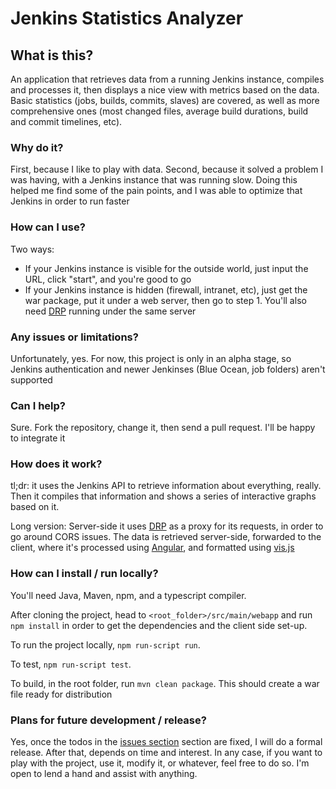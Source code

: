 # Jenkins Statistics Analyzer
## What is this?
An application that retrieves data from a running Jenkins instance, compiles and processes it, then displays a nice view with metrics based on the data. Basic statistics (jobs, builds, commits, slaves) are covered, as well as more comprehensive ones (most changed files, average build durations, build and commit timelines, etc).  

### Why do it?
First, because I like to play with data. Second, because it solved a problem I was having, with a Jenkins instance that was running slow. Doing this helped me find some of the pain points, and I was able to optimize that Jenkins in order to run faster  

### How can I use?
Two ways:
- If your Jenkins instance is visible for the outside world, just input the URL, click "start", and you're good to go
- If your Jenkins instance is hidden (firewall, intranet, etc), just get the war package, put it under a web server, then go to step 1. You'll also need [DRP](https://github.com/Andrei-Straut/drp "DRP") running under the same server

### Any issues or limitations?
Unfortunately, yes. For now, this project is only in an alpha stage, so Jenkins authentication and newer Jenkinses (Blue Ocean, job folders) aren't supported

### Can I help?
Sure. Fork the repository, change it, then send a pull request. I'll be happy to integrate it

### How does it work?
tl;dr: it uses the Jenkins API to retrieve information about everything, really. Then it compiles that information and shows a series of interactive graphs based on it.  

Long version: 
Server-side it uses [DRP](https://github.com/Andrei-Straut/drp "DRP") as a proxy for its requests, in order to go around CORS issues. The data is retrieved server-side, forwarded to the client, where it's processed using [Angular](https://angular.io/ "Angular"), and formatted using [vis.js](http://visjs.org/ "vis.js")

### How can I install / run locally?
You'll need Java, Maven, npm, and a typescript compiler.  

After cloning the project, head to `<root_folder>/src/main/webapp` and run `npm install` in order to get the dependencies and the client side set-up.  

To run the project locally, `npm run-script run`.  

To test, `npm run-script test`.  

To build, in the root folder, run `mvn clean package`. This should create a war file ready for distribution

### Plans for future development / release?
Yes, once the todos in the [issues section](https://github.com/Andrei-Straut/statkins/issues "issues") section are fixed, I will do a formal release. After that, depends on time and interest. In any case, if you want to play with the project, use it, modify it, or whatever, feel free to do so. I'm open to lend a hand and assist with anything.